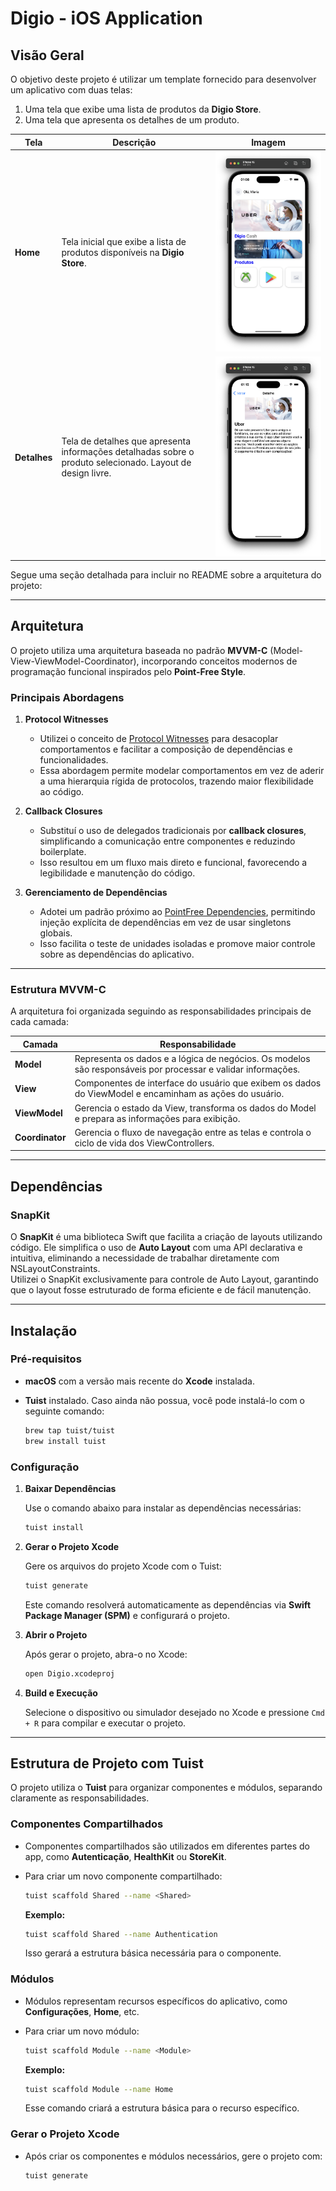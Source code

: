 # Digio - iOS Application  

## Visão Geral  

O objetivo deste projeto é utilizar um template fornecido para desenvolver um aplicativo com duas telas:  
1. Uma tela que exibe uma lista de produtos da **Digio Store**.  
2. Uma tela que apresenta os detalhes de um produto.

| Tela         | Descrição                                                                                                     | Imagem                     |
|--------------|-------------------------------------------------------------------------------------------------------------|----------------------------|
| **Home**     | Tela inicial que exibe a lista de produtos disponíveis na **Digio Store**.                                   | ![Home](assets/home.png)   |
| **Detalhes** | Tela de detalhes que apresenta informações detalhadas sobre o produto selecionado. Layout de design livre.  | ![Detail](assets/detail.png) |


Segue uma seção detalhada para incluir no README sobre a arquitetura do projeto:

---

## Arquitetura  

O projeto utiliza uma arquitetura baseada no padrão **MVVM-C** (Model-View-ViewModel-Coordinator), incorporando conceitos modernos de programação funcional inspirados pelo **Point-Free Style**.  

### Principais Abordagens  

1. **Protocol Witnesses**  
   - Utilizei o conceito de [Protocol Witnesses](https://www.pointfree.co/collections/protocol-witnesses) para desacoplar comportamentos e facilitar a composição de dependências e funcionalidades.  
   - Essa abordagem permite modelar comportamentos em vez de aderir a uma hierarquia rígida de protocolos, trazendo maior flexibilidade ao código.  

2. **Callback Closures**  
   - Substituí o uso de delegados tradicionais por **callback closures**, simplificando a comunicação entre componentes e reduzindo boilerplate.  
   - Isso resultou em um fluxo mais direto e funcional, favorecendo a legibilidade e manutenção do código.  

3. **Gerenciamento de Dependências**  
   - Adotei um padrão próximo ao [PointFree Dependencies](https://github.com/pointfreeco/swift-dependencies), permitindo injeção explícita de dependências em vez de usar singletons globais.  
   - Isso facilita o teste de unidades isoladas e promove maior controle sobre as dependências do aplicativo.  

---

### Estrutura MVVM-C  

A arquitetura foi organizada seguindo as responsabilidades principais de cada camada:  

| Camada       | Responsabilidade                                                                                           |
|--------------|-----------------------------------------------------------------------------------------------------------|
| **Model**    | Representa os dados e a lógica de negócios. Os modelos são responsáveis por processar e validar informações. |
| **View**     | Componentes de interface do usuário que exibem os dados do ViewModel e encaminham as ações do usuário.     |
| **ViewModel**| Gerencia o estado da View, transforma os dados do Model e prepara as informações para exibição.            |
| **Coordinator** | Gerencia o fluxo de navegação entre as telas e controla o ciclo de vida dos ViewControllers.              |


---

## Dependências  

### SnapKit  

O **SnapKit** é uma biblioteca Swift que facilita a criação de layouts utilizando código. Ele simplifica o uso de **Auto Layout** com uma API declarativa e intuitiva, eliminando a necessidade de trabalhar diretamente com NSLayoutConstraints.  
Utilizei o SnapKit exclusivamente para controle de Auto Layout, garantindo que o layout fosse estruturado de forma eficiente e de fácil manutenção.  

---

## Instalação  

### Pré-requisitos  

- **macOS** com a versão mais recente do **Xcode** instalada.  
- **Tuist** instalado. Caso ainda não possua, você pode instalá-lo com o seguinte comando:  

   ```bash  
   brew tap tuist/tuist  
   brew install tuist  
   ```  

### Configuração  

1. **Baixar Dependências**  

   Use o comando abaixo para instalar as dependências necessárias:  

   ```bash  
   tuist install  
   ```  

2. **Gerar o Projeto Xcode**  

   Gere os arquivos do projeto Xcode com o Tuist:  

   ```bash  
   tuist generate  
   ```  

   Este comando resolverá automaticamente as dependências via **Swift Package Manager (SPM)** e configurará o projeto.  

3. **Abrir o Projeto**  

   Após gerar o projeto, abra-o no Xcode:  

   ```bash  
   open Digio.xcodeproj  
   ```  

4. **Build e Execução**  

   Selecione o dispositivo ou simulador desejado no Xcode e pressione `Cmd + R` para compilar e executar o projeto.  

---

## Estrutura de Projeto com Tuist  

O projeto utiliza o **Tuist** para organizar componentes e módulos, separando claramente as responsabilidades.  

### Componentes Compartilhados  

- Componentes compartilhados são utilizados em diferentes partes do app, como **Autenticação**, **HealthKit** ou **StoreKit**.  
- Para criar um novo componente compartilhado:  

   ```bash  
   tuist scaffold Shared --name <Shared>  
   ```  

   **Exemplo:**  

   ```bash  
   tuist scaffold Shared --name Authentication  
   ```  

   Isso gerará a estrutura básica necessária para o componente.  

### Módulos  

- Módulos representam recursos específicos do aplicativo, como **Configurações**, **Home**, etc.  
- Para criar um novo módulo:  

   ```bash  
   tuist scaffold Module --name <Module>  
   ```  

   **Exemplo:**  

   ```bash  
   tuist scaffold Module --name Home  
   ```  

   Esse comando criará a estrutura básica para o recurso específico.  

### Gerar o Projeto Xcode  

- Após criar os componentes e módulos necessários, gere o projeto com:  

   ```bash  
   tuist generate  
   ```  
